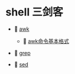 # shell 三剑客

* 📑 [awk](siyuan://blocks/20240809174716-ud8g2c7)

  * 📄 [awk命令基本格式](siyuan://blocks/20231110164242-bllf0ol)
* 📄 [grep](siyuan://blocks/20231110162840-fwvtqmu)
* 📄 [sed](siyuan://blocks/20231110164251-540q6se)

　　‍
